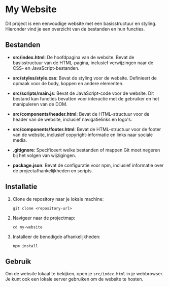 # My Website

Dit project is een eenvoudige website met een basisstructuur en styling. Hieronder vind je een overzicht van de bestanden en hun functies.

## Bestanden

- **src/index.html**: De hoofdpagina van de website. Bevat de basisstructuur van de HTML-pagina, inclusief verwijzingen naar de CSS- en JavaScript-bestanden.
  
- **src/styles/style.css**: Bevat de styling voor de website. Definieert de opmaak voor de body, koppen en andere elementen.

- **src/scripts/main.js**: Bevat de JavaScript-code voor de website. Dit bestand kan functies bevatten voor interactie met de gebruiker en het manipuleren van de DOM.

- **src/components/header.html**: Bevat de HTML-structuur voor de header van de website, inclusief navigatielinks en logo's.

- **src/components/footer.html**: Bevat de HTML-structuur voor de footer van de website, inclusief copyright-informatie en links naar sociale media.

- **.gitignore**: Specificeert welke bestanden of mappen Git moet negeren bij het volgen van wijzigingen.

- **package.json**: Bevat de configuratie voor npm, inclusief informatie over de projectafhankelijkheden en scripts.

## Installatie

1. Clone de repository naar je lokale machine:
   ```
   git clone <repository-url>
   ```

2. Navigeer naar de projectmap:
   ```
   cd my-website
   ```

3. Installeer de benodigde afhankelijkheden:
   ```
   npm install
   ```

## Gebruik

Om de website lokaal te bekijken, open je `src/index.html` in je webbrowser. Je kunt ook een lokale server gebruiken om de website te hosten.